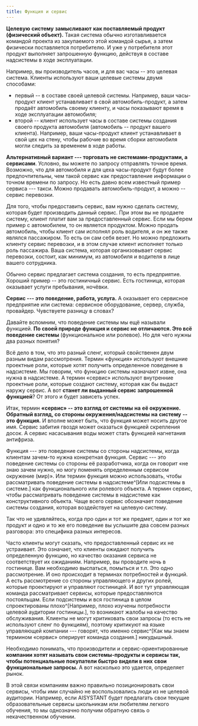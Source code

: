 ```yaml
---
title: Функция и сервис
---
```


**Целевую** **систему** **замысливают** **как поставляемый продукт
(физический объект).** Такая система обычно изготавливается командой
проекта из закупаемого этой командой сырья, а затем физически
поставляется потребителю. И уже у потребителя этот продукт выполняет
запрошенную функцию, действуя в составе надсистемы в ходе эксплуатации.

Например, вы производитель часов, и для вас часы -- это целевая система.
Клиенты используют ваши целевые системы двумя способами:

-   первый -- в составе своей целевой системы. Например, ваши
    часы-продукт клиент устанавливает в свой автомобиль-продукт, а затем
    продаёт автомобиль своему клиенту, и часы показывают время в ходе
    эксплуатации автомобиля;
-   второй -- клиент использует часы в составе системы создания своего
    продукта автомобиля (автомобиль -- продукт вашего клиента).
    Например, ваши часы-продукт клиент устанавливает в свой цех на
    стену, чтобы рабочие во время сборки автомобиля могли следить за
    временем в ходе работы.

**Альтернативный вариант --- торговать не системами-продуктами, а
сервисами**. Условно, вы можете по запросу отправлять точное время.
Возможно, что для автомобиля и для цеха часы-продукт будут более
предпочтительны, чем такой сервис как предоставление информации о точном
времени по запросу. Но есть давно всем известный пример сервиса ---
такси. Можно продавать автомобиль-продукт, а можно -- сервис перевозки.

Для того, чтобы предоставить сервис, вам нужно сделать систему, которая
будет производить данный сервис. При этом вы не продаете систему, клиент
платит вам за предоставленный сервис. Если мы берем пример с
автомобилем, то он является продуктом. Можно продать автомобиль, чтобы
клиент сам исполнял роль водителя, и он же также являлся пассажиром. То
есть он сам себя везет. Но можно предложить клиенту сервис перевозки, и
в этом случае клиент исполняет только роль пассажира. Ваша система,
которая организовывает сервис перевозки, состоит, как минимум, из
автомобиля и водителя в лице вашего сотрудника.

Обычно сервис предлагает система создания, то есть предприятие. Хороший
пример -- это гостиничный сервис. Есть гостиница, которая оказывает
услуги пребывания, ночёвки.

**Сервис --- это поведение, работа, услуга.** А оказывает его сервисное
предприятие или система: сервисное оборудование, сервер, служба,
провайдер. Чувствуете разницу в словах?

Давайте вспомним, что поведение системы мы ещё называли функцией. **По
своей природе функция и сервис не отличаются. Это всё поведение
системы** (функциональное или ролевое). Но для чего нужны два разных
понятия?

Всё дело в том, что это разный сленг, который свойственен двум разным
видам рассмотрения. Термин «функция» используют внешние проектные роли,
которые хотят получить определенное поведение в надсистеме. Мы говорим,
что функцию системы назначают извне, она нужна в надсистеме. А термин
«сервис» используют внутренние проектные роли, которые создают систему,
которая как бы выдаст наружу сервис. А вот **станет ли выданный сервис
запрошенной функцией**? От этого и будет зависеть успех.

Итак, термин **«сервис» -- это взгляд от системы** **на** **её
окружение. Обратный взгляд, со стороны окружения/надсистемы** **на**
**систему** **-- это функция.** И вполне может быть, что функция может
носить другое имя. Сервис забития гвоздя может оказаться функцией
скрепления досок. А сервис насасывания воды может стать функцией
нагнетания антифриза.

Функция --- это поведение системы со стороны надсистемы, когда клиентам
зачем-то нужна конкретная функция. Сервис --- это поведение системы со
стороны её разработчика, когда он говорит «не знаю зачем нужно, но могу
поменять определенным сервисом окружение (мир)». Или термин функция
можно использовать, чтобы рассматривать поведение системы в
надсистеме^[Или подсистемы в системе.]
как функционального или ролевого объекта. А термин сервис, чтобы
рассматривать поведение системы в надсистеме как конструктивного
объекта. Чаще всего сервис обозначает поведение системы создания,
которая воздействует на целевую систему.

Так что не удивляйтесь, когда про один и тот же предмет, один и тот же
продукт и одно и то же его поведение вы услышите два совсем разных
разговора: это специфика разных интересов.

Часто клиенты могут сказать, что предоставленный сервис их не
устраивает. Это означает, что клиенты ожидают получить определенную
функцию, но качество оказания сервиса не соответствует их ожиданиям.
Например, вы проводите ночь в гостинице. Вам необходимо выспаться,
помыться и т.п. Это одно рассмотрение. И оно происходит в терминах
потребностей и функций. А есть рассмотрение со стороны управляющего и
других ролей, которые проектируют и управляют гостиницей. И вот тут
управляющая команда рассматривает сервисы, которые предоставляются
постояльцам. Если подсистемы и вся гостиница в целом спроектированы
плохо^[Например, плохо изучены потребности целевой
аудитории гостиницы.], то возникают жалобы на качество
обслуживания. Клиенты не могут критиковать свои запросы (то есть не
используют сленг по функциям), поэтому критикуют на языке управляющей
компании --- говорят, что именно сервис^[Как мы знаем
термином «сервис» оперирует команда создания.]
никудышный.

Необходимо понимать, что производители и сервис-ориентированные
**компании хотят называть свои системы-продукты и сервисы так, чтобы
потенциальные покупатели быстро** **видели в них** **свои функциональные
запросы.** А вот насколько это удается, определяет рынок.

В этой связи компаниям важно правильно позиционировать свои сервисы,
чтобы ими случайно не воспользовались люди из не целевой аудитории.
Например, если AISYSTANT будет предлагать свои текущие образовательные
сервисы школьникам или любителям легкого обучения, то мы однозначно
получим обратную связь о некачественном обучении.
